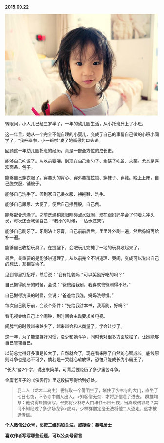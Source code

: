 
          
            
**2015.09.22**



![](img/51001-c4e7200e20efea88.jpg)




转眼间，小人儿已经三岁半了，一年的幼儿园生活，从小托班升上了小班。

这一年里，她从一个完全不能自理的小婴儿，变成了自己的事情自己做的小班小同学了。“我升班啦，小一班啦”成了她骄傲的口头语。

回顾这一年幼儿园托班的经历，真是一部全方位的成长史。

能够自己吃饭了。从以前要喂，到现在自己拿勺子、拿筷子吃饭、夹菜。尤其是喜欢面条、包子。

能够自己穿衣服了。穿套头的背心、穿外套拉拉锁、穿袜子、穿鞋。晚上上床，自己脱衣服，铺被子。

能够自己洗手了。回到家自己换衣服、换拖鞋、洗手。

能够自己尿尿、大便了。便后自己擦屁股，自己倒。

能够配合洗澡了。之前洗澡稍微眼睛碰点水就闹，现在跟妈妈学会了仰着头冲头发，每次还会戏谑自己：“我小的时候，一沾水还哭”。

能够自己刷牙了。牙刷沾上牙膏，自己前前后后，里里外外刷一遍，然后妈妈再给补一遍。

能够自己收拾玩具了。在提醒下，会吧玩儿完摊了一地的玩具收起来了。

最后，最重要的是能够讲道理了。从以前完全不讲道理、哭闹，变成可以说出自己的想法，互相妥协了。

见到邻居打招呼，然后说：“我有礼貌吗？可以奖励好吃的吗？”

自己懒得刷牙的时候，会说：“爸爸给我刷，我喜欢爸爸刷得不好。”

自己懒得洗澡的时候，会说：“爸爸给我洗，妈妈洗得慢。”

每次自己刷牙前，会谈个条件：“先给我讲本书，我再刷，好吗？”

看电视会给自己上个闹钟，到时间会主动要求关电视。

闹脾气的时候越来越少了，越来越会和人商量了，学会让步了。

这一年，为了能坚持好习惯，没少和她斗争，同时也对很多方面放松了，让她能够自己管理自己。

以前总觉得好多事是长大了，自然就会了，现在看来除了自然的心智成长，底线原则斗争也是必不可少，倘若是一哭就心软放纵，恐怕只能成长为小霸王了。

“长大”这2个字，说出来简单，可背后要经历了多少痛苦斗争。

金庸老爷子的《侠客行》里这段描写得恰到好处。
>我二人（龙木二岛主）便各取一个蒲团坐了，堵住了少林寺的大门，直坐了七日七夜，不令寺中僧人出入。&gt;知客僧无奈，才将那信递了进去。
群雄均想：他说得轻措淡写，但要将少林寺大门堵住七日七夜，当真谈何容易？其间不知经过了多少场龙争&gt;虎斗。少林群僧定是无法将他二人逐走，这才被迫传信。




**个人微信公众号，长按二维码加关注，或搜索：摹喵居士**

**喜欢作者写写哪些话题，可以公众号留言**




          
        